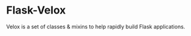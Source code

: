 Flask-Velox
===========

Velox is a set of classes &amp; mixins to help rapidly build Flask applications.
